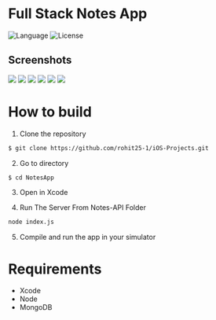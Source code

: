 Full Stack Notes App
============
![Language](https://img.shields.io/badge/language-Swift%204-orange.svg)
![License](https://img.shields.io/github/license/JakeLin/SwiftWeather.svg?style=flat)


## Screenshots

![](https://github.com/rohit25-1/iOS-Projects/blob/master/NotesApp/Screenshots/screenshot1.jpeg)
![](https://github.com/rohit25-1/iOS-Projects/blob/master/NotesApp/Screenshots/screenshot2.jpeg)
![](https://github.com/rohit25-1/iOS-Projects/blob/master/NotesApp/Screenshots/screenshot3.jpeg)
![](https://github.com/rohit25-1/iOS-Projects/blob/master/NotesApp/Screenshots/screenshot4.jpeg)
![](https://github.com/rohit25-1/iOS-Projects/blob/master/NotesApp/Screenshots/screenshot5.jpeg)
![](https://github.com/rohit25-1/iOS-Projects/blob/master/NotesApp/Screenshots/screenshot6.jpeg)


# How to build

1) Clone the repository

```bash
$ git clone https://github.com/rohit25-1/iOS-Projects.git
```

2) Go to directory

```bash
$ cd NotesApp
```

3) Open in Xcode

4) Run The Server From Notes-API Folder

```bash
node index.js
```

5) Compile and run the app in your simulator


# Requirements

* Xcode
* Node
* MongoDB
